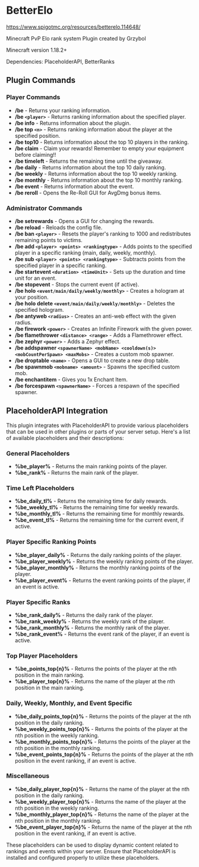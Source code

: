# BetterElo

https://www.spigotmc.org/resources/betterelo.114648/

Minecraft PvP Elo rank system Plugin created by Grzybol

Minecraft version 1.18.2+

Dependencies: PlaceholderAPI, BetterRanks


## Plugin Commands

### Player Commands
- **/be** - Returns your ranking information.
- **/be `<player>`** - Returns ranking information about the specified player.
- **/be info** - Returns information about the plugin.
- **/be top `<n>`** - Returns ranking information about the player at the specified position.
- **/be top10** - Returns information about the top 10 players in the ranking.
- **/be claim** - Claim your rewards! Remember to empty your equipment before claiming!!
- **/be timeleft** - Returns the remaining time until the giveaway.
- **/be daily** - Returns information about the top 10 daily ranking.
- **/be weekly** - Returns information about the top 10 weekly ranking.
- **/be monthly** - Returns information about the top 10 monthly ranking.
- **/be event** - Returns information about the event.
- **/be reroll** - Opens the Re-Roll GUI for AvgDmg bonus items.

### Administrator Commands
- **/be setrewards** - Opens a GUI for changing the rewards.
- **/be reload** - Reloads the config file.
- **/be ban `<player>`** - Resets the player's ranking to 1000 and redistributes remaining points to victims.
- **/be add `<player> <points> <rankingtype>`** - Adds points to the specified player in a specific ranking (main, daily, weekly, monthly).
- **/be sub `<player> <points> <rankingtype>`** - Subtracts points from the specified player in a specific ranking.
- **/be startevent `<duration> <timeUnit>`** - Sets up the duration and time unit for an event.
- **/be stopevent** - Stops the current event (if active).
- **/be holo `<event/main/daily/weekly/monthly>`** - Creates a hologram at your position.
- **/be holo delete `<event/main/daily/weekly/monthly>`** - Deletes the specified hologram.
- **/be antyweb `<radius>`** - Creates an anti-web effect with the given radius.
- **/be firework `<power>`** - Creates an Infinite Firework with the given power.
- **/be flamethrower `<distance> <range>`** - Adds a Flamethrower effect.
- **/be zephyr `<power>`** - Adds a Zephyr effect.
- **/be addspawner `<spawnerName> <mobName> <cooldown(s)> <mobCountPerSpawn> <maxMobs>`** - Creates a custom mob spawner.
- **/be droptable `<name>`** - Opens a GUI to create a new drop table.
- **/be spawnmob `<mobname> <amount>`** - Spawns the specified custom mob.
- **/be enchantitem** - Gives you 1x Enchant Item.
- **/be forcespawn `<spawnerName>`** - Forces a respawn of the specified spawner.

## PlaceholderAPI Integration

This plugin integrates with PlaceholderAPI to provide various placeholders that can be used in other plugins or parts of your server setup. Here's a list of available placeholders and their descriptions:

### General Placeholders
- **%be_player%** - Returns the main ranking points of the player.
- **%be_rank%** - Returns the main rank of the player.

### Time Left Placeholders
- **%be_daily_tl%** - Returns the remaining time for daily rewards.
- **%be_weekly_tl%** - Returns the remaining time for weekly rewards.
- **%be_monthly_tl%** - Returns the remaining time for monthly rewards.
- **%be_event_tl%** - Returns the remaining time for the current event, if active.

### Player Specific Ranking Points
- **%be_player_daily%** - Returns the daily ranking points of the player.
- **%be_player_weekly%** - Returns the weekly ranking points of the player.
- **%be_player_monthly%** - Returns the monthly ranking points of the player.
- **%be_player_event%** - Returns the event ranking points of the player, if an event is active.

### Player Specific Ranks
- **%be_rank_daily%** - Returns the daily rank of the player.
- **%be_rank_weekly%** - Returns the weekly rank of the player.
- **%be_rank_monthly%** - Returns the monthly rank of the player.
- **%be_rank_event%** - Returns the event rank of the player, if an event is active.

### Top Player Placeholders
- **%be_points_top{n}%** - Returns the points of the player at the nth position in the main ranking.
- **%be_player_top{n}%** - Returns the name of the player at the nth position in the main ranking.

### Daily, Weekly, Monthly, and Event Specific
- **%be_daily_points_top{n}%** - Returns the points of the player at the nth position in the daily ranking.
- **%be_weekly_points_top{n}%** - Returns the points of the player at the nth position in the weekly ranking.
- **%be_monthly_points_top{n}%** - Returns the points of the player at the nth position in the monthly ranking.
- **%be_event_points_top{n}%** - Returns the points of the player at the nth position in the event ranking, if an event is active.

### Miscellaneous
- **%be_daily_player_top{n}%** - Returns the name of the player at the nth position in the daily ranking.
- **%be_weekly_player_top{n}%** - Returns the name of the player at the nth position in the weekly ranking.
- **%be_monthly_player_top{n}%** - Returns the name of the player at the nth position in the monthly ranking.
- **%be_event_player_top{n}%** - Returns the name of the player at the nth position in the event ranking, if an event is active.

These placeholders can be used to display dynamic content related to rankings and events within your server. Ensure that PlaceholderAPI is installed and configured properly to utilize these placeholders.
